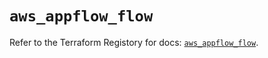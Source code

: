 # `aws_appflow_flow`

Refer to the Terraform Registory for docs: [`aws_appflow_flow`](https://registry.terraform.io/providers/hashicorp/aws/4.65.0/docs/resources/appflow_flow).
